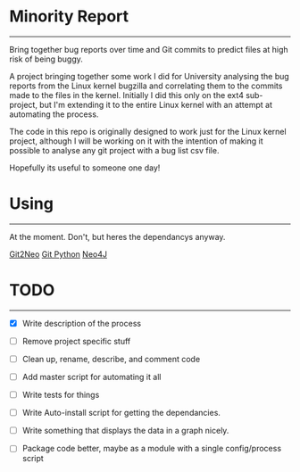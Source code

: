 Minority Report
====================

***

Bring together bug reports over time and Git commits to predict files at high risk of being buggy.

A project bringing together some work I did for University analysing the bug reports from the Linux kernel bugzilla and correlating them to the commits made to the files in the kernel.
Initially I did this only on the ext4 sub-project, but I'm extending it to the entire Linux kernel with an attempt at automating the process.

The code in this repo is originally designed to work just for the Linux kernel project, although I will be working on it with the intention of making it possible to analyse any git project with a bug list csv file.


Hopefully its useful to someone one day!


Using
======
*** 
At the moment. Don't, but heres the dependancys anyway.

[Git2Neo](http://github.com/samathy/git2neo)
[Git Python](https://github.com/python-git/python)
[Neo4J](http://neo4j.com/)



TODO
=======
***

- [x] Write description of the process
- [ ] Remove project specific stuff
- [ ] Clean up, rename, describe, and comment code 
- [ ] Add master script for automating it all
- [ ] Write tests for things
- [ ] Write Auto-install script for getting the dependancies.
- [ ] Write something that displays the data in a graph nicely.
- [ ] Package code better, maybe as a module with a single config/process script




